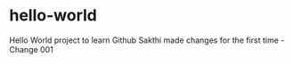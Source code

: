 # hello-world
Hello World project to learn Github
Sakthi made changes for the first time - Change 001

